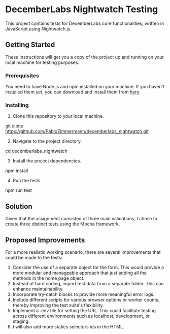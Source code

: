# DecemberLabs Nightwatch Testing

This project contains tests for DecemberLabs core functionalities, written in JavaScript using Nightwatch.js.

## Getting Started

These instructions will get you a copy of the project up and running on your local machine for testing purposes.

### Prerequisites

You need to have Node.js and npm installed on your machine. If you haven't installed them yet, you can download and install them from [here](https://nodejs.org/).

### Installing

1. Clone this repository to your local machine.

git clone https://github.com/PabloZimmermann/decemberlabs_nightwatch.git

2. Navigate to the project directory.

cd decemberlabs_nightwatch

3. Install the project dependencies.

npm install

4. Run the tests.

npm run test

## Solution

Given that the assignment consisted of three main validations, I chose to create three distinct tests using the Mocha framework.

## Proposed Improvements

For a more realistic working scenario, there are several improvements that could be made to the tests:

1. Consider the use of a separate object for the form. This would provide a more modular and manageable approach that just adding all the methods in the home page object.
2. Instead of hard coding, import test data from a separate folder. This can enhance maintainability.
3. Incorporate try-catch blocks to provide more meaningful error logs.
4. Include different scripts for various browser options or worker counts, thereby improving the test suite's flexibility.
5. Implement a .env file for setting the URL. This could facilitate testing across different environments such as localhost, development, or staging.
6. I will also add more statics selectors ids in the HTML.

